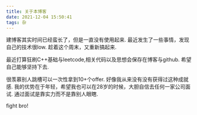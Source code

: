 ```yaml
---
title: 关于本博客
date: 2021-12-04 15:50:41
tags: 杂
---
```


建博客其实时间已经蛮长了，但是一直没有使用起来.
最近发生了一些事情，发现自己的技术很low.
趁着这个周末，又重新搞起来.

最近打算狂刷C++基础与leetcode,相关代码以及思想会保存在博客与github.
希望自己能够坚持下去.

很羡慕别人跳槽可以一次性拿到10+个offer. 好像我从来没有没有获得过这种成就感.
我的优势在于年轻，希望我也可以在28岁的时候，大胆自信去任何一家公司面试.
通过面试是靠实力而不是靠别人眼瞎.

fight bro!